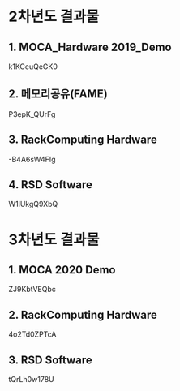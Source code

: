# 2차년도 결과물
## 1. MOCA_Hardware 2019_Demo

<youtube>k1KCeuQeGK0</youtube>


## 2. 메모리공유(FAME)

<youtube>P3epK_QUrFg</youtube>


## 3. RackComputing Hardware

<youtube>-B4A6sW4FIg</youtube>


## 4. RSD Software

<youtube>W1lUkgQ9XbQ</youtube>


# 3차년도 결과물

## 1. MOCA 2020 Demo

<youtube>ZJ9KbtVEQbc</youtube>


## 2. RackComputing Hardware
<youtube>4o2Td0ZPTcA</youtube>


## 3. RSD Software

<youtube>tQrLh0w178U</youtube>
